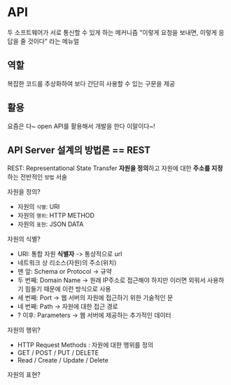 # API
두 소프트웨어가 서로 통신할 수 있게 하는 메커니즘
"이렇게 요청을 보내면, 이렇게 응답을 줄 것이다" 라는 메뉴얼
## 역할
복잡한 코드를 추상화하여 보다 간단히 사용할 수 있는 구문을 제공
## 활용
요즘은 다~ open API를 활용해서 개발을 한다 이말이다~!
## API Server 설계의 방법론 == REST
REST: Representational State Transfer
**자원을 정의**하고 자원에 대한 **주소를 지정**하는 전반적인 `방법` 서술

자원을 정의?
- 자원의 `식별`: URI
- 자원의 `행위`: HTTP METHOD
- 자원의 `표현`: JSON DATA

자원의 식별?
- URI: 통합 자원 **식별자** -> 통상적으로 url
- 네트워크 상 리소스(자원)의 주소(위치)
- 맨 앞: Schema or Protocol -> 규약
- 두 번째: Domain Name -> 원래 IP주소로 접근해야 하지만 이러면 외워서 사용하기 힘들기 때문에 이런 방식으로 사용
- 세 번째: Port -> 웹 서버의 자원에 접근하기 위한 기술적인 문
- 네 번째: Path -> 자원에 대한 접근 경로 
- ? 이후: Parameters -> 웹 서버에 제공하는 추가적인 데이터

자원의 행위?
- HTTP Request Methods : 자원에 대한 행위를 정의
- GET / POST / PUT / DELETE
- Read / Create / Update / Delete

자원의 표현?